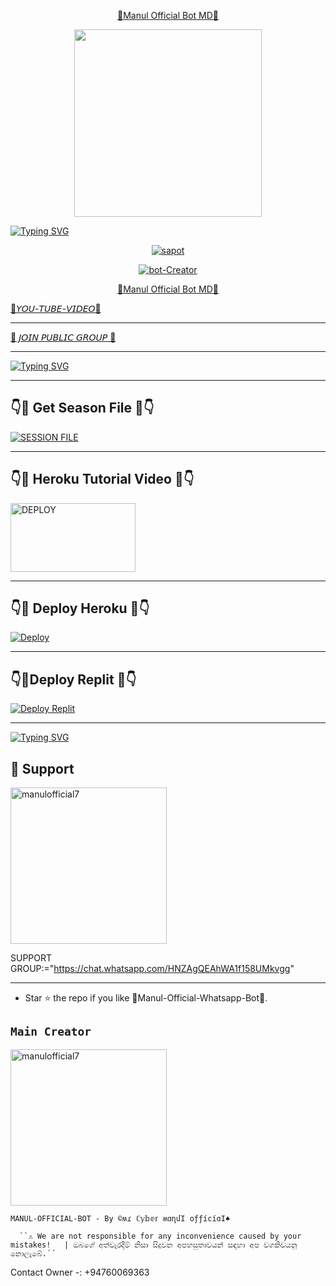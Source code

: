 <p align="center"> 
<u>📍Manul Official Bot MD💖</u>
</p>
<p align="center">
<img src="https://telegra.ph/file/2717975a4410096a24c0f.jpg" width="300" height="300"/>

[![Typing SVG](http://readme-typing-svg.herokuapp.com?font=Fira+Code&size=30&pause=1000&color=0022F7&random=false&width=435&lines=%F0%9F%93%8D%F0%9D%90%8C%F0%9D%90%9A%F0%9D%90%A7%F0%9D%90%AE%F0%9D%90%A5+%F0%9D%90%8E%F0%9D%90%9F%F0%9D%90%9F%F0%9D%90%A2%F0%9D%90%9C%F0%9D%90%A2%F0%9D%90%9A%F0%9D%90%A5+%F0%9D%90%96%F0%9D%90%A1%F0%9D%90%9A%F0%9D%90%AD%F0%9D%90%AC%F0%9D%90%80%F0%9D%90%A9%F0%9D%90%A9+%F0%9D%90%81%F0%9D%90%A8%F0%9D%90%AD%F0%9F%92%96)](https://git.io/typing-svg)
 
<p align="center">
<a href="#"><img title="sapot" src="https://img.shields.io/badge/Manul-Official-red.svg?style=for-the-badge&logo=github"></a>
</p>
</p>
<p align="center">
<a href="#"><img title="bot-Creator" src="https://img.shields.io/badge/Creator-Manul.Official-red.svg?style=for-the-badge&logo=github"></a>
</p>
<p align="center"> 
<u>📍Manul Official Bot MD💖</u>
</p>

[🐼𝘠𝘖𝘜-𝘛𝘜𝘉𝘌-𝘝𝘐𝘋𝘌𝘖🐼](https://youtu.be/2OJcIWwYTi4)
____________________
[📍 𝘑𝘖𝘐𝘕 𝘗𝘜𝘉𝘓𝘐𝘊 𝘎𝘙𝘖𝘜𝘗 💖]( https://chat.whatsapp.com/EIjQV4nxXwJ6S6QHSa9jpN )


____________________

[![Typing SVG](http://readme-typing-svg.herokuapp.com?font=Fira+Code&pause=1000&color=FFFFFF&random=false&width=435&lines=%F0%9D%98%93%F0%9D%98%96%F0%9D%98%88%F0%9D%98%8B%F0%9D%98%90%F0%9D%98%95%F0%9D%98%8E%3A+%5B%E2%96%88%E2%96%88%E2%96%88%E2%96%88%E2%96%88%E2%96%88%E2%96%88%E2%96%88%E2%96%88%E2%96%88%E2%96%88%E2%96%88%E2%96%88%E2%96%88%E2%96%88%E2%96%88%E2%96%88%E2%96%88%E2%96%88%E2%96%88%5D+100%25;%F0%9D%98%93%F0%9D%98%96%F0%9D%98%88%F0%9D%98%8B%F0%9D%98%90%F0%9D%98%95%F0%9D%98%8E%3A+%5B%E2%96%88%E2%96%88%E2%96%88%E2%96%88%E2%96%88%E2%96%88%E2%96%88%E2%96%88%E2%96%88%E2%96%88%E2%96%88%E2%96%88%E2%96%88%E2%96%88%E2%96%88%E2%96%88%E2%96%88%5D+90%25;%F0%9D%98%93%F0%9D%98%96%F0%9D%98%88%F0%9D%98%8B%F0%9D%98%90%F0%9D%98%95%F0%9D%98%8E%3A+%5B%E2%96%88%E2%96%88%E2%96%88%E2%96%88%E2%96%88%E2%96%88%E2%96%88%E2%96%88%E2%96%88%E2%96%88%E2%96%88%E2%96%88%E2%96%88%E2%96%88%E2%96%88%E2%96%88%E2%96%88%5D+80%25;%F0%9D%98%93%F0%9D%98%96%F0%9D%98%88%F0%9D%98%8B%F0%9D%98%90%F0%9D%98%95%F0%9D%98%8E%3A+%5B%E2%96%88%E2%96%88%E2%96%88%E2%96%88%E2%96%88%E2%96%88%E2%96%88%E2%96%88%E2%96%88%E2%96%88%E2%96%88%E2%96%88%E2%96%88%E2%96%88%E2%96%88%5D+70%25;%F0%9D%98%93%F0%9D%98%96%F0%9D%98%88%F0%9D%98%8B%F0%9D%98%90%F0%9D%98%95%F0%9D%98%8E%3A+%5B%E2%96%88%E2%96%88%E2%96%88%E2%96%88%E2%96%88%E2%96%88%E2%96%88%E2%96%88%E2%96%88%E2%96%88%E2%96%88%E2%96%88%E2%96%88%5D+60%25;%F0%9D%98%93%F0%9D%98%96%F0%9D%98%88%F0%9D%98%8B%F0%9D%98%90%F0%9D%98%95%F0%9D%98%8E%3A+%5B%E2%96%88%E2%96%88%E2%96%88%E2%96%88%E2%96%88%E2%96%88%E2%96%88%E2%96%88%E2%96%88%E2%96%88%E2%96%88%E2%96%88%5D+50%25;%F0%9D%98%93%F0%9D%98%96%F0%9D%98%88%F0%9D%98%8B%F0%9D%98%90%F0%9D%98%95%F0%9D%98%8E%3A+%5B%E2%96%88%E2%96%88%E2%96%88%E2%96%88%E2%96%88%E2%96%88%E2%96%88%E2%96%88%E2%96%88%E2%96%88%5D+40%25;%F0%9D%98%93%F0%9D%98%96%F0%9D%98%88%F0%9D%98%8B%F0%9D%98%90%F0%9D%98%95%F0%9D%98%8E%3A+%5B%E2%96%88%E2%96%88%E2%96%88%E2%96%88%E2%96%88%E2%96%88%E2%96%88%5D+30%25;%F0%9D%98%93%F0%9D%98%96%F0%9D%98%88%F0%9D%98%8B%F0%9D%98%90%F0%9D%98%95%F0%9D%98%8E%3A+%5B%E2%96%88%E2%96%88%E2%96%88%E2%96%88%5D+20%25;%F0%9D%98%93%F0%9D%98%96%F0%9D%98%88%F0%9D%98%8B%F0%9D%98%90%F0%9D%98%95%F0%9D%98%8E%3A+%5B%E2%96%88%E2%96%88%E2%96%88%5D+10%25)](https://git.io/typing-svg)


____________________

## 👇💖 Get Season File 💖👇
  
<a href='https://replit.com/@manulofficial7/Manul-Official-Whatsapp-Bot' target="_blank"><img alt='SESSION FILE' src='https://img.shields.io/badge/SESSION FILE-100000?style=for-the-badge&logo=scan&logoColor=white&labelColor=black&color=black'/></a>

____________________

 ## 👇💖 Heroku Tutorial Video 💖👇

 
 <p align="left">
<a href="https://youtu.be/2OJcIWwYTi4"><img align="center" src="https://telegra.ph/file/2717975a4410096a24c0f.jpg" alt="DEPLOY" height="110" width="200" /></a>

____________________

## 👇💖 Deploy Heroku 💖👇

[![Deploy](https://www.herokucdn.com/deploy/button.svg)](https://heroku.com/deploy?template=https://github.com/manulofficial7/Manul-Official-Whatsapp-Bot)

____________________
## 👇💖Deploy Replit 💖👇
  
<a href='https://replit.com/~' target="_blank"><img alt='Deploy Replit' src='https://img.shields.io/badge/DEPLOY REPLIT-100000?style=for-the-badge&logo=scan&logoColor=white&labelColor=black&color=black'/></a>

____________________


[![Typing SVG](http://readme-typing-svg.herokuapp.com?font=Fira+Code&pause=1000&color=19BEF7&random=false&width=435&lines=%F0%9F%92%96%F0%9D%97%A7%F0%9D%97%B5%F0%9D%97%AE%F0%9D%97%BB%F0%9D%97%B8%F0%9D%98%80+%F0%9D%97%94%F0%9D%97%B9%F0%9D%97%B9%F0%9F%92%96;%F0%9F%93%8DMade+By-%3A+%C2%A9%CA%8D%C9%BE+%E2%84%82%F0%9D%95%AA%F0%9D%95%93%F0%9D%95%96%F0%9D%95%A3+%CA%8D%C9%91%D5%B2%D5%B4%D3%80+%D6%85%C6%92%C6%92%C3%AD%CF%B2%C3%AD%C9%91%D3%80%E2%99%A0%EF%B8%8F%F0%9F%92%96;%F0%9F%AA%80New++WhatsAppUser+Bot+%F0%9F%A4%96)](https://git.io/typing-svg)



## 🤩 Support

<a href="https://chat.whatsapp.com/HNZAgQEAhWA1f158UMkvgg"><img src="https://graph.org/file/7fa1e3c4724c08efdc44b.png" width="250" height="250" alt="manulofficial7"/></a>


SUPPORT GROUP:="https://chat.whatsapp.com/HNZAgQEAhWA1f158UMkvgg"

____________________


- Star ⭐ the repo if you like 📍Manul-Official-Whatsapp-Bot💖.


## `Main Creator` 
<a href="https://github.com/manulofficial7"><img src="https://graph.org/file/ad59b4019b737105516fe.jpg" width="250" height="250" alt="manulofficial7"/></a>
  
`MANUL-OFFICIAL-BOT - By ©ʍɾ ℂ𝕪𝕓𝕖𝕣 ʍɑղմӀ օƒƒíϲíɑӀ♠️`


      ``⚠️ We are not responsible for any inconvenience caused by your mistakes!   | ඔබගේ අත්වැරදීම් නිසා සිදුවන අපහසුතාවයන් සඳහා අප වගකිවයනු නොලැබේ.´´


Contact Owner -: +94760069363
